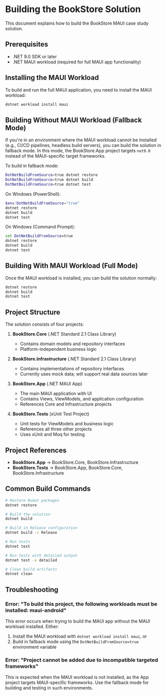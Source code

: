 # Building the BookStore Solution

This document explains how to build the BookStore MAUI case study solution.

## Prerequisites

- .NET 9.0 SDK or later
- .NET MAUI workload (required for full MAUI app functionality)

## Installing the MAUI Workload

To build and run the full MAUI application, you need to install the MAUI workload:

```bash
dotnet workload install maui
```

## Building Without MAUI Workload (Fallback Mode)

If you're in an environment where the MAUI workload cannot be installed (e.g., CI/CD pipelines, headless build servers), you can build the solution in fallback mode. In this mode, the BookStore.App project targets `net9.0` instead of the MAUI-specific target frameworks.

To build in fallback mode:

```bash
DotNetBuildFromSource=true dotnet restore
DotNetBuildFromSource=true dotnet build
DotNetBuildFromSource=true dotnet test
```

On Windows (PowerShell):
```powershell
$env:DotNetBuildFromSource="true"
dotnet restore
dotnet build
dotnet test
```

On Windows (Command Prompt):
```cmd
set DotNetBuildFromSource=true
dotnet restore
dotnet build
dotnet test
```

## Building With MAUI Workload (Full Mode)

Once the MAUI workload is installed, you can build the solution normally:

```bash
dotnet restore
dotnet build
dotnet test
```

## Project Structure

The solution consists of four projects:

1. **BookStore.Core** (.NET Standard 2.1 Class Library)
   - Contains domain models and repository interfaces
   - Platform-independent business logic

2. **BookStore.Infrastructure** (.NET Standard 2.1 Class Library)
   - Contains implementations of repository interfaces
   - Currently uses mock data; will support real data sources later

3. **BookStore.App** (.NET MAUI App)
   - The main MAUI application with UI
   - Contains Views, ViewModels, and application configuration
   - References Core and Infrastructure projects

4. **BookStore.Tests** (xUnit Test Project)
   - Unit tests for ViewModels and business logic
   - References all three other projects
   - Uses xUnit and Moq for testing

## Project References

- **BookStore.App** → BookStore.Core, BookStore.Infrastructure
- **BookStore.Tests** → BookStore.App, BookStore.Core, BookStore.Infrastructure

## Common Build Commands

```bash
# Restore NuGet packages
dotnet restore

# Build the solution
dotnet build

# Build in Release configuration
dotnet build -c Release

# Run tests
dotnet test

# Run tests with detailed output
dotnet test -v detailed

# Clean build artifacts
dotnet clean
```

## Troubleshooting

### Error: "To build this project, the following workloads must be installed: maui-android"

This error occurs when trying to build the MAUI app without the MAUI workload installed. Either:
1. Install the MAUI workload with `dotnet workload install maui`, or
2. Build in fallback mode using the `DotNetBuildFromSource=true` environment variable

### Error: "Project cannot be added due to incompatible targeted frameworks"

This is expected when the MAUI workload is not installed, as the App project targets MAUI-specific frameworks. Use the fallback mode for building and testing in such environments.
